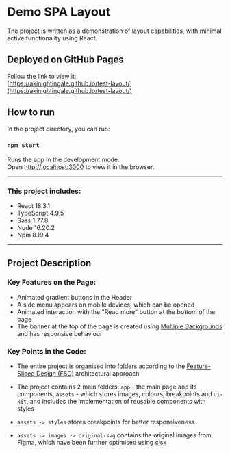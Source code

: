 # Demo SPA Layout

The project is written as a demonstration of layout capabilities, with minimal active functionality using React.

## Deployed on GitHub Pages

Follow the link to view it:\
[https://akinightingale.github.io/test-layout/](https://akinightingale.github.io/test-layout/)

## How to run

In the project directory, you can run:

### `npm start`

Runs the app in the development mode.\
Open [http://localhost:3000](http://localhost:3000) to view it in the browser.

---

### This project includes:

- React 18.3.1
- TypeScript 4.9.5
- Sass 1.77.8
- Node 16.20.2
- Npm 8.19.4

---

## Project Description

### Key Features on the Page:

- Animated gradient buttons in the Header
- A side menu appears on mobile devices, which can be opened
- Animated interaction with the "Read more" button at the bottom of the page
- The banner at the top of the page is created using [Multiple Backgrounds](https://developer.mozilla.org/en-US/docs/Web/CSS/CSS_backgrounds_and_borders/Using_multiple_backgrounds) and has responsive behaviour

### Key Points in the Code:

- The entire project is organised into folders according to the [Feature-Sliced Design (FSD)](https://feature-sliced.design/) architectural approach


- The project contains 2 main folders: `app` - the main page and its components, `assets` - which stores images,
  colours, breakpoints and `ui-kit`, and includes the implementation of reusable components with styles


- `assets -> styles` stores breakpoints for better responsiveness


- `assets -> images -> original-svg` contains the original images from Figma, which have been further optimised using
  [clsx](https://www.npmjs.com/package/clsx)